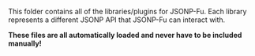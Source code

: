 This folder contains all of the libraries/plugins for JSONP-Fu. Each library represents a different JSONP API that JSONP-Fu can interact with.

<strong>These files are all automatically loaded and never have to be included manually!</strong>